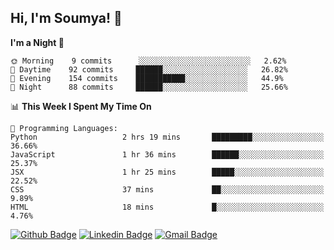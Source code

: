 ## Hi, I'm Soumya! 👋

<!--START_SECTION:waka-->
**I'm a Night 🦉** 

```text
🌞 Morning    9 commits      ░░░░░░░░░░░░░░░░░░░░░░░░░   2.62% 
🌆 Daytime    92 commits     ██████░░░░░░░░░░░░░░░░░░░   26.82% 
🌃 Evening    154 commits    ███████████░░░░░░░░░░░░░░   44.9% 
🌙 Night      88 commits     ██████░░░░░░░░░░░░░░░░░░░   25.66%

```


📊 **This Week I Spent My Time On** 

```text
💬 Programming Languages: 
Python                   2 hrs 19 mins       █████████░░░░░░░░░░░░░░░░   36.66% 
JavaScript               1 hr 36 mins        ██████░░░░░░░░░░░░░░░░░░░   25.37% 
JSX                      1 hr 25 mins        █████░░░░░░░░░░░░░░░░░░░░   22.52% 
CSS                      37 mins             ██░░░░░░░░░░░░░░░░░░░░░░░   9.89% 
HTML                     18 mins             █░░░░░░░░░░░░░░░░░░░░░░░░   4.76%

```


<!--END_SECTION:waka-->

[![Github Badge](https://img.shields.io/badge/-rubyruins-grey?style=for-the-badge&logo=github&logoColor=white&link=https://github.com/rubyruins/)](https://www.github.com/rubyruins/) 
[![Linkedin Badge](https://img.shields.io/badge/-Soumya%20Parekh-0072b1?style=for-the-badge&logo=Linkedin&logoColor=white&link=https://www.linkedin.com/in/Soumya-Parekh/)](https://www.linkedin.com/in/Soumya-Parekh/) 
[![Gmail Badge](https://img.shields.io/badge/-soumya.parekh@somaiya.edu-c14438?style=for-the-badge&logo=Gmail&logoColor=white&link=mailto:soumya.parekh@somaiya.edu)](mailto:soumya.parekh@somaiya.edu) 
